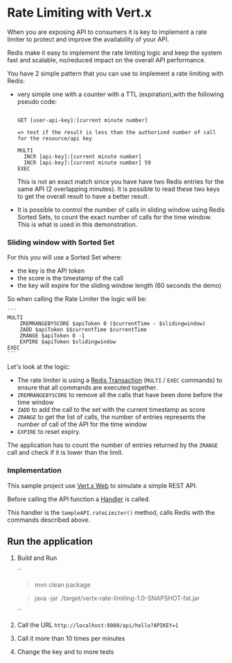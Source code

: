 # Rate Limiting with Vert.x

When you are exposing API to consumers it is key to implement a rate limiter to protect and improve the availability of your API.

Redis make it easy to implement the rate limiting logic and keep the system fast and scalable, no/reduced impact on the overall API performance.

You have 2 simple pattern that you can use to implement a rate limiting with Redis:

* very simple one with a counter with a TTL (expiration),with the following pseudo code:
    ```shell script
    
    GET [user-api-key]:[current minute number]
  
    => test if the result is less than the authorized number of call for the resource/api key
  
    MULTI
      INCR [api-key]:[current minute number]
      INCR [api-key]:[current minute number] 59
    EXEC
    ```
    
    This is not an exact match since you have have two Redis entries for the same API (2 overlapping minutes). 
    It is possible to read these two keys to get the overall result to have a better result.
    
* It is possible to control the number of calls in sliding window using Redis Sorted Sets, to count the exact number of 
  calls for the time window. This is what is used in this demonstration.
  
  

### Sliding window with Sorted Set

For this you will use a Sorted Set where:

* the key is the API token
* the score is the timestamp of the call 
* the key will expire for the sliding window length (60 seconds the demo)

So when calling the Rate Limiter the logic will be:

    ```
    MULTI
        ZREMRANGEBYSCORE $apiToken 0 ($currentTime - $slidingwindow)
        ZADD $apiToken $$currentTime $currentTime
        ZRANGE $apiToken 0 -1
        EXPIRE $apiToken $slidingwindow
    EXEC
    ```
 
 Let's look at the logic:
 
 * The rate limiter is using a [Redis Transaction](https://redis.io/topics/transactions) (`MULTI` / `EXEC` commands) to ensure that all commands are executed together.
 * `ZREMRANGEBYSCORE` to remove all the calls that have been done before the time window
 * `ZADD` to add the call to the set with the current timestamp as score
 * `ZRANGE` to get the list of calls, the number of entries represents the number of call of the API for the time window
 * `EXPIRE` to reset expiry.
 
 The application has to count the number of entries returned by the `ZRANGE` call and check if it is lower than the limit.
 
### Implementation

This sample project use [Vert.x Web](https://vertx.io/docs/vertx-web/java/) to simulate a simple REST API.

Before calling the API function a [Handler](https://vertx.io/docs/vertx-web/java/#_handling_requests_and_calling_the_next_handler) is called.

This handler is the `SampleAPI.rateLimiter()` method, calls Redis with the commands described above.


## Run the application

1. Build and Run

    ``
    > mvn clean package
    
    
    > java -jar ./target/vertx-rate-limiting-1.0-SNAPSHOT-fat.jar 
    
    ``

1. Call the URL `http://localhost:8080/api/hello?APIKEY=1`

1. Call it more than 10 times per minutes

1. Change the key and to more tests

